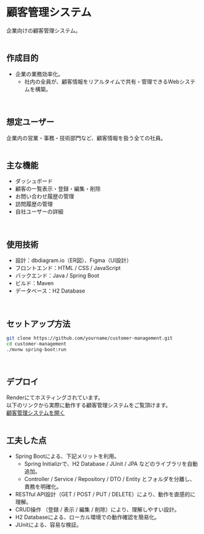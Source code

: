 # 顧客管理システム
企業向けの顧客管理システム。
<br>
<br>

## 作成目的
- 企業の業務効率化。
    - 社内の全員が、顧客情報をリアルタイムで共有・管理できるWebシステムを構築。
<br>

## 想定ユーザー
企業内の営業・事務・技術部門など、顧客情報を扱う全ての社員。
<br>
<br>

## 主な機能
- ダッシュボード
- 顧客の一覧表示・登録・編集・削除
- お問い合わせ履歴の管理
- 訪問履歴の管理
- 自社ユーザーの詳細
<br>

## 使用技術
- 設計：dbdiagram.io（ER図）、Figma（UI設計）
- フロントエンド：HTML / CSS / JavaScript
- バックエンド：Java / Spring Boot
- ビルド：Maven
- データベース：H2 Database
<br>

## セットアップ方法
```bash
git clone https://github.com/yourname/customer-management.git
cd customer-management
./mvnw spring-boot:run
```
<br>

## デプロイ
Renderにてホスティングされています。<br>
以下のリンクから実際に動作する顧客管理システムをご覧頂けます。<br>
[顧客管理システムを開く](https://customer-management-nwmz.onrender.com)<br>
<br>

## 工夫した点
- Spring Bootによる、下記メリットを利用。
    - Spring Initializrで、H2 Database / JUnit / JPA などのライブラリを自動追加。
    - Controller / Service / Repository / DTO / Entity とフォルダを分離し、責務を明確化。
- RESTful API設計（GET / POST / PUT / DELETE）により、動作を直感的に理解。
- CRUD操作 （登録 / 表示 / 編集 / 削除）により、理解しやすい設計。
- H2 Databaseによる、ローカル環境での動作確認を簡易化。
- JUnitによる、容易な検証。
